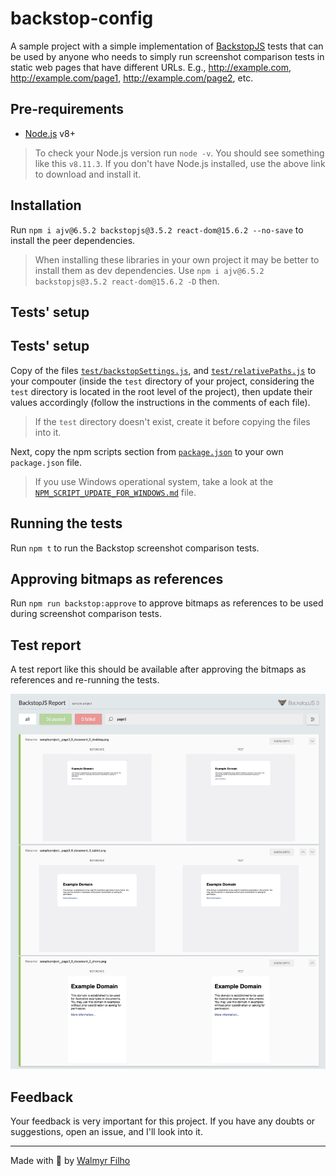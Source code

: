 # backstop-config

A sample project with a simple implementation of [BackstopJS](https://github.com/garris/BackstopJS) tests that can be used by anyone who needs to simply run screenshot comparison tests in static web pages that have different URLs. E.g., http://example.com, http://example.com/page1, http://example.com/page2, etc.

## Pre-requirements

- [Node.js](https://nodejs.org/) v8+

> To check your Node.js version run `node -v`. You should see something like this `v8.11.3`. If you don't have Node.js installed, use the above link to download and install it.

## Installation

Run `npm i ajv@6.5.2 backstopjs@3.5.2 react-dom@15.6.2 --no-save` to install the peer dependencies.

> When installing these libraries in your own project it may be better to install them as dev dependencies. Use `npm i ajv@6.5.2 backstopjs@3.5.2 react-dom@15.6.2 -D` then.

## Tests' setup

## Tests' setup

Copy of the files [`test/backstopSettings.js`](./test/backstopSettings.js), and [`test/relativePaths.js`](./test/sampleRelativePaths.js) to your compouter (inside the `test` directory of your project, considering the `test` directory is located in the root level of the project), then update their values accordingly (follow the instructions in the comments of each file).

> If the `test` directory doesn't exist, create it before copying the files into it.

Next, copy the npm scripts section from [`package.json`](./package.json) to your own `package.json` file.

> If you use Windows operational system, take a look at the [`NPM_SCRIPT_UPDATE_FOR_WINDOWS.md`](./NPM_SCRIPT_UPDATE_FOR_WINDOWS.md) file.

## Running the tests

Run `npm t` to run the Backstop screenshot comparison tests.

## Approving bitmaps as references

Run `npm run backstop:approve` to approve bitmaps as references to be used during screenshot comparison tests.

## Test report

A test report like this should be available after approving the bitmaps as references and re-running the tests.

![BackstopJS html report](./assets/backstopjs-report.png)

## Feedback

Your feedback is very important for this project. If you have any doubts or suggestions, open an issue, and I'll look into it.

___

Made with 💚 by [Walmyr Filho](http://walmyr-filho.com)
